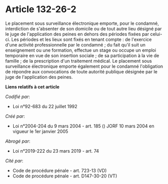 # Article 132-26-2

Le placement sous surveillance électronique emporte, pour le condamné, interdiction de s'absenter de son domicile ou de tout
autre lieu désigné par le juge de l'application des peines en dehors des périodes fixées par celui-ci. Les périodes et les
lieux sont fixés en tenant compte : de l'exercice d'une activité professionnelle par le condamné ; du fait qu'il suit un
enseignement ou une formation, effectue un stage ou occupe un emploi temporaire en vue de son insertion sociale ; de sa
participation à la vie de famille ; de la prescription d'un traitement médical. Le placement sous surveillance électronique
emporte également pour le condamné l'obligation de répondre aux convocations de toute autorité publique désignée par le juge
de l'application des peines.

**Liens relatifs à cet article**

_Codifié par_:

  - Loi n°92-683 du 22 juillet 1992

_Créé par_:

  - Loi n°2004-204 du 9 mars 2004 - art. 185 () JORF 10 mars 2004 en vigueur le 1er janvier 2005

_Abrogé par_:

  - Loi n°2019-222 du 23 mars 2019 - art. 74

_Cité par_:

  - Code de procédure pénale - art. 723-13 (VD)
  - Code de procédure pénale - art. D147-30-20 (VT)
